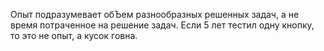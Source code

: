 Опыт подразумевает обЪем разнообразных решенных задач, а не время потраченное на решение задач. Если 5 лет тестил одну кнопку, то это не опыт, а кусок говна. 

